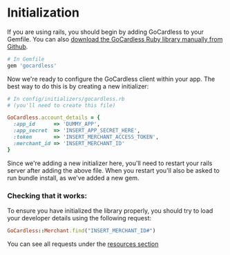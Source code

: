 # Initialization

If you are using rails, you should begin by adding GoCardless to your Gemfile. You can also [download the GoCardless Ruby library manually from Github](#installation).

```ruby
# In Gemfile
gem 'gocardless'
```

Now we're ready to configure the GoCardless client within your app. The best way to do this is by creating a new initializer:

```ruby
# In config/initializers/gocardless.rb
# (you'll need to create this file)

GoCardless.account_details = {
  :app_id      => 'DUMMY_APP',
  :app_secret  => 'INSERT_APP_SECRET_HERE',
  :token       => 'INSERT_MERCHANT_ACCESS_TOKEN',
  :merchant_id => 'INSERT_MERCHANT_ID'
}
```

Since we're adding a new initializer here, you'll need to restart your rails server after adding the above file. When you restart you'll also be asked to run bundle install, as we've added a new gem.


### Checking that it works:
To ensure you have initialized the library properly, you should try to load your developer details using the following request:
```ruby
GoCardless::Merchant.find("INSERT_MERCHANT_ID#")
```

You can see all requests under the [resources section](#bill)